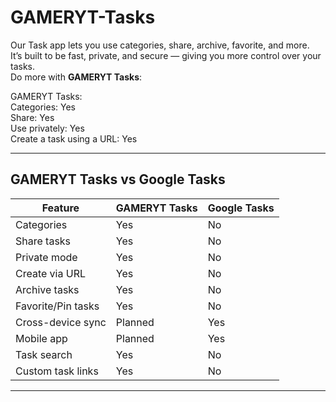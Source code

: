 # GAMERYT-Tasks

Our Task app lets you use categories, share, archive, favorite, and more.  
It’s built to be fast, private, and secure — giving you more control over your tasks.  
Do more with **GAMERYT Tasks**:

GAMERYT Tasks:  
Categories: Yes  
Share: Yes  
Use privately: Yes  
Create a task using a URL: Yes  

---

## GAMERYT Tasks vs Google Tasks

| Feature                           | GAMERYT Tasks | Google Tasks |
|-----------------------------------|---------------|--------------|
| Categories                        | Yes           | No           |
| Share tasks                       | Yes           | No           |
| Private mode                      | Yes           | No           |
| Create via URL                    | Yes           | No           |
| Archive tasks                     | Yes           | No           |
| Favorite/Pin tasks                | Yes           | No           |
| Cross-device sync                 | Planned       | Yes          |
| Mobile app                        | Planned       | Yes          |
| Task search                       | Yes           | No           |
| Custom task links                  | Yes           | No           |

---
